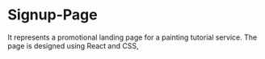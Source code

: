 # Signup-Page
It represents a promotional landing page for a painting tutorial service. The page is designed using React and CSS,
